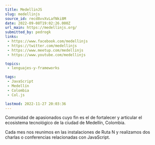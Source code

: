 ```yaml
---
title: MedellinJS
slug: medellinjs
source_id: recd8vvXvLafNki8M
date: 2022-09-08T19:02:26.000Z
url_main: https://medellinjs.org/
submitted_by: pedrogk
links: 
 - https://www.facebook.com/medellinjs
 - https://twitter.com/medellinjs
 - https://www.meetup.com/medellinjs
 - https://www.youtube.com/medellinjs

topics: 
 - lenguajes-y-frameworks

tags: 
 - JavaScript
 - Medellín
 - Colombia
 - Col.js

lastmod: 2022-11-27 20:03:36
---
```


Comunidad de apasionados cuyo fin es el de fortalecer y articular el ecosistema tecnológico de la ciudad de Medellín, Colombia.

Cada mes nos reunimos en las instalaciones de Ruta N y realizamos dos charlas o conferencias relacionadas con JavaScript.
